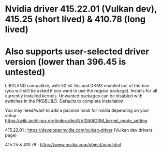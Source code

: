 # Nvidia driver 415.22.01 (Vulkan dev), 415.25 (short lived) & 410.78 (long lived)
# Also supports user-selected driver version (lower than 396.45 is untested)

LIBGLVND compatible, with 32 bit libs and DKMS enabled out of the box (you will still be asked if you want to use the regular package). Installs for all currently installed kernels.
Unwanted packages can be disabled with switches in the PKGBUILD. Defaults to complete installation.

You may need/want to add a pacman hook for nvidia depending on your setup : https://wiki.archlinux.org/index.php/NVIDIA#DRM_kernel_mode_setting

415.22.01 : https://developer.nvidia.com/vulkan-driver (Vulkan dev drivers page)

415.25 & 410.78 : https://www.nvidia.com/object/unix.html
